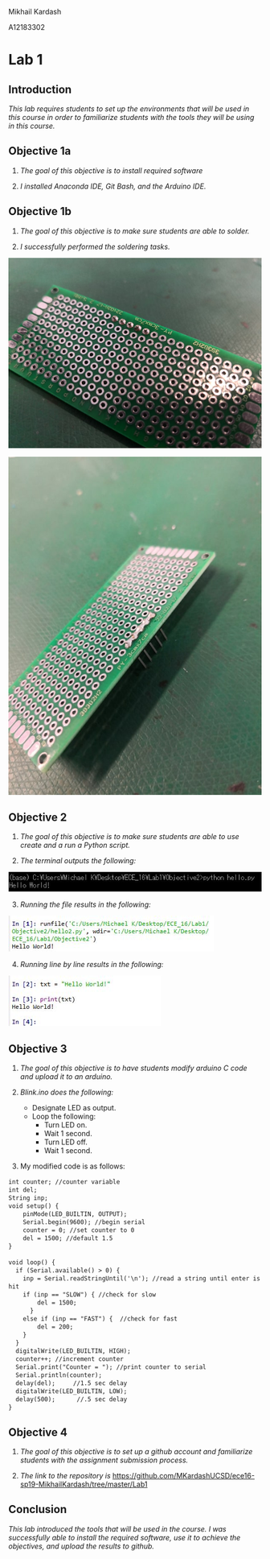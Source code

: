 Mikhail Kardash

A12183302

# Lab 1

## Introduction

*This lab requires students to set up the environments that will be used in this course in order to familiarize students with the tools they will be using in this course.*

## Objective 1a

1. *The goal of this objective is to install required software*

2. *I installed Anaconda IDE, Git Bash, and the Arduino IDE.*

## Objective 1b

1. *The goal of this objective is to make sure students are able to solder.*

2. *I successfully performed the soldering tasks.*

![Solder1](Images/Solder1.jpg)

![Solder2](Images/Solder2.jpg)

## Objective 2

1. *The goal of this objective is to make sure students are able to use create and a run a Python script.*

2. *The terminal outputs the following:*

![Terminal](Images/Terminal.JPG)

3. *Running the file results in the following:*

![Spyder](Images/Spyder1.JPG)

4. *Running line by line results in the following:*

![Spyder2](Images/Spyder2.JPG)

## Objective 3

1. *The goal of this objective is to have students modify arduino C code and upload it to an arduino.*

2. *Blink.ino does the following:*

	* Designate LED as output.
	* Loop the following: 
		* Turn LED on. 
		* Wait 1 second. 
		* Turn LED off. 
		* Wait 1 second.
		
3. My modified code is as follows:

```
int counter; //counter variable
int del;
String inp;
void setup() {
	pinMode(LED_BUILTIN, OUTPUT);
	Serial.begin(9600); //begin serial
	counter = 0; //set counter to 0
	del = 1500; //default 1.5
}

void loop() {
  if (Serial.available() > 0) {
    inp = Serial.readStringUntil('\n'); //read a string until enter is hit
    if (inp == "SLOW") { //check for slow
        del = 1500;
      }
    else if (inp == "FAST") {  //check for fast
        del = 200;
    }
  }
  digitalWrite(LED_BUILTIN, HIGH);
  counter++; //increment counter
  Serial.print("Counter = "); //print counter to serial
  Serial.println(counter);   
  delay(del);     //1.5 sec delay                  
  digitalWrite(LED_BUILTIN, LOW);    
  delay(500);      //.5 sec delay                 
}
```

## Objective 4
1.  *The goal of this objective is to set up a github account and familiarize students with the assignment submission process.*

2.  *The link to the repository is* https://github.com/MKardashUCSD/ece16-sp19-MikhailKardash/tree/master/Lab1

## Conclusion

*This lab introduced the tools that will be used in the course. I was successfully able to install the required software, use it to achieve the objectives, and upload the results to github.*
